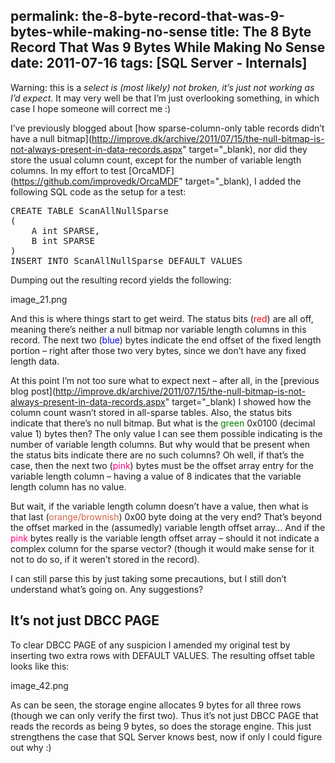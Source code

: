 permalink: the-8-byte-record-that-was-9-bytes-while-making-no-sense
title: The 8 Byte Record That Was 9 Bytes While Making No Sense
date: 2011-07-16
tags: [SQL Server - Internals]
---
Warning: this is a *select is (most likely) not broken, it’s just not working as I’d expect*. It may very well be that I’m just overlooking something, in which case I hope someone will correct me :)

I’ve previously blogged about [how sparse-column-only table records didn’t have a null bitmap](http://improve.dk/archive/2011/07/15/the-null-bitmap-is-not-always-present-in-data-records.aspx" target="_blank), nor did they store the usual column count, except for the number of variable length columns. In my effort to test [OrcaMDF](https://github.com/improvedk/OrcaMDF" target="_blank), I added the following SQL code as the setup for a test:

<pre lang="tsql" escaped="true">CREATE TABLE ScanAllNullSparse
(
	A int SPARSE,
	B int SPARSE
)
INSERT INTO ScanAllNullSparse DEFAULT VALUES</pre>

Dumping out the resulting record yields the following:

image_21.png

And this is where things start to get weird. The status bits (<span style="color: #ff0000;">red</span>) are all off, meaning there’s neither a null bitmap nor variable length columns in this record. The next two (<span style="color: #0000ff;">blue</span>) bytes indicate the end offset of the fixed length portion – right after those two very bytes, since we don’t have any fixed length data.

At this point I’m not too sure what to expect next – after all, in the [previous blog post](http://improve.dk/archive/2011/07/15/the-null-bitmap-is-not-always-present-in-data-records.aspx" target="_blank) I showed how the column count wasn’t stored in all-sparse tables. Also, the status bits indicate that there’s no null bitmap. But what is the <span style="color: #008000;">green</span> 0x0100 (decimal value 1) bytes then? The only value I can see them possible indicating is the number of variable length columns. But why would that be present when the status bits indicate there are no such columns? Oh well, if that’s the case, then the next two (<span style="color: #ff0080;">pink</span>) bytes must be the offset array entry for the variable length column – having a value of 8 indicates that the variable length column has no value.

But wait, if the variable length column doesn’t have a value, then what is that last (<span style="color: #d16349;">orange/brownish</span>) 0x00 byte doing at the very end? That’s beyond the offset marked in the (assumedly) variable length offset array… And if the <span style="color: #ff0080;">pink</span> bytes really is the variable length offset array – should it not indicate a complex column for the sparse vector? (though it would make sense for it not to do so, if it weren’t stored in the record).

I can still parse this by just taking some precautions, but I still don’t understand what’s going on. Any suggestions?

## It’s not just DBCC PAGE

To clear DBCC PAGE of any suspicion I amended my original test by inserting two extra rows with DEFAULT VALUES. The resulting offset table looks like this:

image_42.png

As can be seen, the storage engine allocates 9 bytes for all three rows (though we can only verify the first two). Thus it’s not just DBCC PAGE that reads the records as being 9 bytes, so does the storage engine. This just strengthens the case that SQL Server knows best, now if only I could figure out why :)
